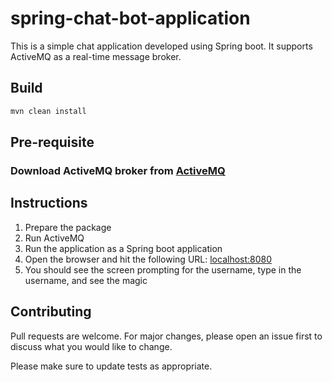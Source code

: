 # spring-chat-bot-application

This is a simple chat application developed using Spring boot. It supports ActiveMQ as a real-time message broker. 

## Build



```bash
mvn clean install
```

## Pre-requisite
### Download ActiveMQ broker from [ActiveMQ](http://activemq.apache.org/components/classic/download/)


## Instructions
1. Prepare the package
2. Run ActiveMQ 
3. Run the application as a Spring boot application
4. Open the browser and hit the following URL: [localhost:8080](HTTP://localhost:8080/)
5. You should see the screen prompting for the username, type in the username, and see the magic


## Contributing
Pull requests are welcome. For major changes, please open an issue first to discuss what you would like to change.

Please make sure to update tests as appropriate.
